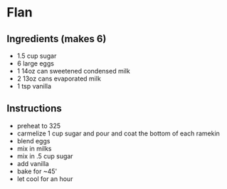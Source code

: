 Flan
====

Ingredients (makes 6)
-----------

* 1.5 cup sugar
* 6 large eggs
* 1 14oz can sweetened condensed milk
* 2 13oz cans evaporated milk
* 1 tsp vanilla

Instructions
------------

* preheat to 325
* carmelize 1 cup sugar and pour and coat the bottom of each ramekin
* blend eggs
* mix in milks
* mix in .5 cup sugar
* add vanilla
* bake for ~45'
* let cool for an hour

